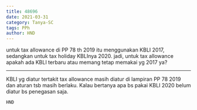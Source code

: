 ```yaml
---
title: 48696
date: 2021-03-31
category: Tanya-SC
tags: PPh
author: HND
---
```


untuk tax allowance di PP 78 th 2019 itu menggunakan KBLI 2017, sedangkan untuk tax holiday KBLInya 2020. jadi, untuk tax allowance apakah ada KBLI terbaru atau memang tetap memakai yg 2017 ya?

---

KBLI yg diatur tertakit tax allowance masih diatur di lampiran PP 78 2019 dan aturan tsb masih berlaku. Kalau bertanya apa bs pakai KBLI 2020 belum diatur bs penegasan saja.

`HND`

